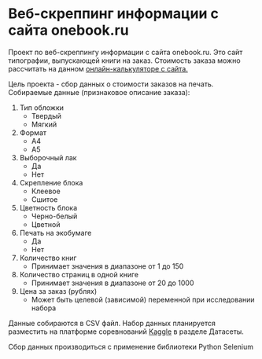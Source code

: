 # Веб-скреппинг информации с сайта onebook.ru
Проект по веб-скреппингу информации с сайта onebook.ru. 
Это сайт типографии, выпускающей книги на заказ. Стоимость заказа можно рассчитать на данном [онлайн-калькуляторе с сайта.](https://www.onebook.ru/help/calculators/)

Цель проекта - сбор данных о стоимости заказов на печать.
Собираемые данные (признаковое описание заказа):
1) Тип обложки
    * Твердый
    * Мягкий
2) Формат
    * А4
    * А5
3) Выборочный лак
    * Да
    * Нет
4) Скрепление блока
    * Клеевое
    * Сшитое
5) Цветность блока
    * Черно-белый
    * Цветной
6) Печать на экобумаге
    * Да
    * Нет
7) Количество книг
    * Принимает значения в диапазоне от 1 до 150 
8) Количество страниц в одной книге
    * Принимает значения в диапазоне от 20 до 1000
9) Цена за заказ (рублях)
    * Может быть целевой (зависимой) переменной при исследовании набора 
    
Данные собираются в CSV файл. Набор данных планируется разместить на платформе соревнований [Kaggle](https://www.kaggle.com/datasets) в разделе Датасеты.

Сбор данных производиться с применение библиотеки Python Selenium
